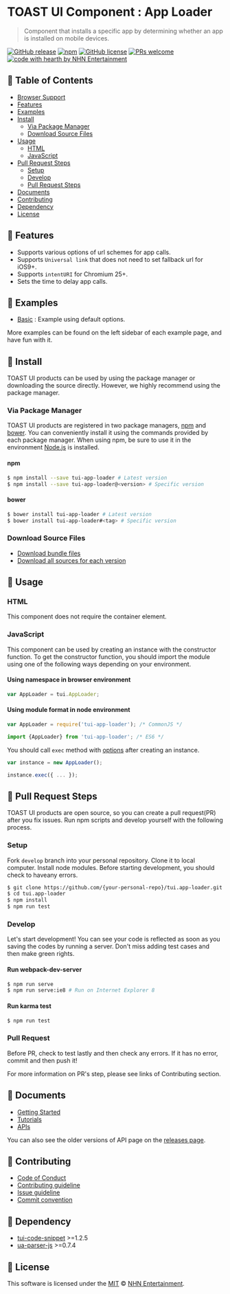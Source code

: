 # TOAST UI Component : App Loader
> Component that installs a specific app by determining whether an app is installed on mobile devices.

[![GitHub release](https://img.shields.io/github/release/nhnent/tui.app-loader.svg)](https://github.com/nhnent/tui.app-loader/releases/latest)
[![npm](https://img.shields.io/npm/v/tui-app-loader.svg)](https://www.npmjs.com/package/tui-app-loader)
[![GitHub license](https://img.shields.io/github/license/nhnent/tui.app-loader.svg)](https://github.com/nhnent/tui.app-loader/blob/production/LICENSE)
[![PRs welcome](https://img.shields.io/badge/PRs-welcome-ff69b4.svg)](https://github.com/nhnent/tui.project-name/labels/help%20wanted)
[![code with hearth by NHN Entertainment](https://img.shields.io/badge/%3C%2F%3E%20with%20%E2%99%A5%20by-NHN%20Entertainment-ff1414.svg)](https://github.com/nhnent)


## 🚩 Table of Contents
* [Browser Support](#-browser-support)
* [Features](#-features)
* [Examples](#-examples)
* [Install](#-install)
    * [Via Package Manager](#via-package-manager)
    * [Download Source Files](#download-source-files)
* [Usage](#-usage)
    * [HTML](#html)
    * [JavaScript](#javascript)
* [Pull Request Steps](#-pull-request-steps)
    * [Setup](#setup)
    * [Develop](#develop)
    * [Pull Request Steps](#pull-request)
* [Documents](#-documents)
* [Contributing](#-contributing)
* [Dependency](#-dependency)
* [License](#-license)


## 🎨 Features
* Supports various options of url schemes for app calls.
* Supports `Universal link` that does not need to set fallback url for iOS9+.
* Supports  `intentURI` for Chromium 25+.
* Sets the time to delay app calls.


## 🐾 Examples
* [Basic](https://nhnent.github.io/tui.app-loader/latest/tutorial-example01-basic.html) : Example using default options.

More examples can be found on the left sidebar of each example page, and have fun with it.


## 💾 Install

TOAST UI products can be used by using the package manager or downloading the source directly.
However, we highly recommend using the package manager.

### Via Package Manager

TOAST UI products are registered in two package managers, [npm](https://www.npmjs.com/) and [bower](https://bower.io/).
You can conveniently install it using the commands provided by each package manager.
When using npm, be sure to use it in the environment [Node.js](https://nodejs.org/ko/) is installed.

#### npm

``` sh
$ npm install --save tui-app-loader # Latest version
$ npm install --save tui-app-loader@<version> # Specific version
```

#### bower

``` sh
$ bower install tui-app-loader # Latest version
$ bower install tui-app-loader#<tag> # Specific version
```

### Download Source Files
* [Download bundle files](https://github.com/nhnent/tui.app-loader/tree/production/dist)
* [Download all sources for each version](https://github.com/nhnent/tui.app-loader/releases)


## 🔨 Usage

### HTML

This component does not require the container element.

### JavaScript

This component can be used by creating an instance with the constructor function.
To get the constructor function, you should import the module using one of the following ways depending on your environment.

#### Using namespace in browser environment
``` javascript
var AppLoader = tui.AppLoader;
```

#### Using module format in node environment
``` javascript
var AppLoader = require('tui-app-loader'); /* CommonJS */
```

``` javascript
import {AppLoader} from 'tui-app-loader'; /* ES6 */
```


You should call `exec` method with [options](http://nhnent.github.io/tui.app-loader/latest/AppLoader.html#exec) after creating an instance.

``` javascript
var instance = new AppLoader();

instance.exec({ ... });
```


## 🔧 Pull Request Steps

TOAST UI products are open source, so you can create a pull request(PR) after you fix issues.
Run npm scripts and develop yourself with the following process.

### Setup

Fork `develop` branch into your personal repository.
Clone it to local computer. Install node modules.
Before starting development, you should check to haveany errors.

``` sh
$ git clone https://github.com/{your-personal-repo}/tui.app-loader.git
$ cd tui.app-loader
$ npm install
$ npm run test
```

### Develop

Let's start development!
You can see your code is reflected as soon as you saving the codes by running a server.
Don't miss adding test cases and then make green rights.

#### Run webpack-dev-server

``` sh
$ npm run serve
$ npm run serve:ie8 # Run on Internet Explorer 8
```

#### Run karma test

``` sh
$ npm run test
```

### Pull Request

Before PR, check to test lastly and then check any errors.
If it has no error, commit and then push it!

For more information on PR's step, please see links of Contributing section.


## 📙 Documents
* [Getting Started](https://github.com/nhnent/tui.app-loader/blob/production/docs/getting-started.md)
* [Tutorials](https://github.com/nhnent/tui.app-loader/tree/production/docs)
* [APIs](https://nhnent.github.io/tui.app-loader/latest)

You can also see the older versions of API page on the [releases page](https://github.com/nhnent/tui.app-loader/releases).


## 💬 Contributing
* [Code of Conduct](https://github.com/nhnent/tui.app-loader/blob/production/CODE_OF_CONDUCT.md)
* [Contributing guideline](https://github.com/nhnent/tui.app-loader/blob/production/CONTRIBUTING.md)
* [Issue guideline](https://github.com/nhnent/tui.app-loader/blob/production/docs/ISSUE_TEMPLATE.md)
* [Commit convention](https://github.com/nhnent/tui.app-loader/blob/production/docs/COMMIT_MESSAGE_CONVENTION.md)


## 🔩 Dependency
* [tui-code-snippet](https://github.com/nhnent/tui.code-snippet) >=1.2.5
* [ua-parser-js](https://github.com/faisalman/ua-parser-js) >=0.7.4


## 📜 License

This software is licensed under the [MIT](https://github.com/nhnent/tui.app-loader/blob/production/LICENSE) © [NHN Entertainment](https://github.com/nhnent).
